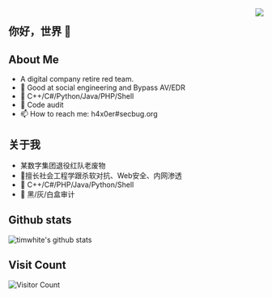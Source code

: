 <img align="right" src="https://github-readme-stats.vercel.app/api?username=we1h0&show_icons=true&icon_color=CE1D2D&text_color=718096&bg_color=ffffff&hide_title=true" />

## 你好，世界 👋

## About Me
  -  A digital company retire red team.
  - 👏 Good at social engineering and Bypass AV/EDR
  - 🤏 C++/C#/Python/Java/PHP/Shell
  - 🤏 Code audit
  - 📫 How to reach me: h4x0er#secbug.org

## 关于我
 - 某数字集团退役红队老废物
 - 👏擅长社会工程学跟杀软对抗、Web安全、内网渗透
 - 🤏 C++/C#/PHP/Java/Python/Shell
 - 🤏 黑/灰/白盒审计
## Github stats
![timwhite's github stats](https://github-readme-stats.vercel.app/api?username=we1h0&count_private=true&show_icons=true)

## Visit Count
![Visitor Count](https://profile-counter.glitch.me/we1h0/count.svg)

